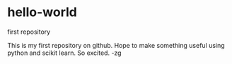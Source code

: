 # hello-world
first repository

This is my first repository on github.
Hope to make something useful using python and scikit learn.
So excited.
-zg
